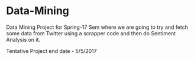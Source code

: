 # Data-Mining

Data Mining Project for Spring-17 Sem where we are going to try and fetch some data from Twitter using a scrapper code and then do Sentiment Analysis on it. 

Tentative Project end date - 5/5/2017
